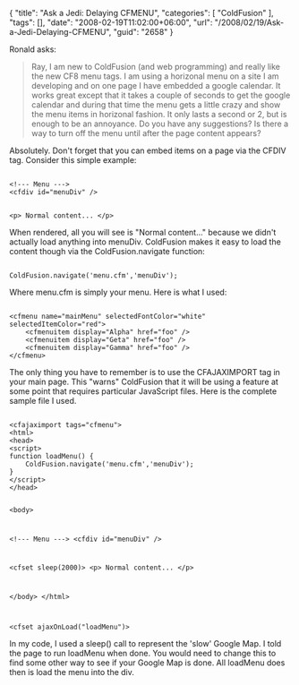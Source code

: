 {
	"title": "Ask a Jedi: Delaying CFMENU",
	"categories": [
		"ColdFusion"
	],
	"tags": [],
	"date": "2008-02-19T11:02:00+06:00",
	"url": "/2008/02/19/Ask-a-Jedi-Delaying-CFMENU",
	"guid": "2658"
}

Ronald asks:

<blockquote>
<p>
Ray, I am new to ColdFusion (and web programming) and really like the new CF8 menu tags.  I am using a horizonal menu on a site I am developing and on one page I have embedded a google calendar.  It works great except that it takes a couple of seconds to get the google calendar and during that time the menu gets a little crazy and show the menu items in horizonal fashion.  It only lasts a second or 2, but is enough to be an annoyance.  Do you have any suggestions?  Is there a way to turn off the menu until after the page content appears?
</p>
</blockquote>

Absolutely. Don't forget that you can embed items on a page via the CFDIV tag. Consider this simple example:

<code>
&lt;!--- Menu ---&gt;
&lt;cfdiv id="menuDiv" /&gt;

&lt;p&gt;
Normal content...
&lt;/p&gt;
</code>

When rendered, all you will see is "Normal content..." because we didn't actually load anything into menuDiv. ColdFusion makes it easy to load the content though via the ColdFusion.navigate function:

<code>
ColdFusion.navigate('menu.cfm','menuDiv');
</code>

Where menu.cfm is simply your menu. Here is what I used:

<code>
&lt;cfmenu name="mainMenu" selectedFontColor="white" selectedItemColor="red"&gt;
	&lt;cfmenuitem display="Alpha" href="foo" /&gt;
	&lt;cfmenuitem display="Geta" href="foo" /&gt;
	&lt;cfmenuitem display="Gamma" href="foo" /&gt;
&lt;/cfmenu&gt;
</code>

The only thing you have to remember is to use the CFAJAXIMPORT tag in your main page. This "warns" ColdFusion that it will be using a feature at some point that requires particular JavaScript files. Here is the complete sample file I used. 

<code>
&lt;cfajaximport tags="cfmenu"&gt;
&lt;html&gt;
&lt;head&gt;
&lt;script&gt;
function loadMenu() {
	ColdFusion.navigate('menu.cfm','menuDiv');
}
&lt;/script&gt;
&lt;/head&gt;

&lt;body&gt;

&lt;!--- Menu ---&gt;
&lt;cfdiv id="menuDiv" /&gt;

&lt;cfset sleep(2000)&gt;
&lt;p&gt;
Normal content...
&lt;/p&gt;

&lt;/body&gt;
&lt;/html&gt;

&lt;cfset ajaxOnLoad("loadMenu")&gt;
</code>

In my code, I used a sleep() call to represent the 'slow' Google Map. I told the page to run loadMenu when done. You would need to change this to find some other way to see if your Google Map is done. All loadMenu does then is load the menu into the div.